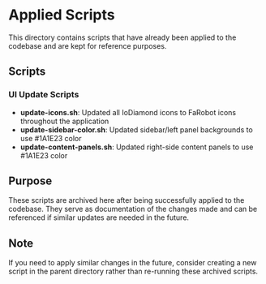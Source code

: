 # Applied Scripts

This directory contains scripts that have already been applied to the codebase and are kept for reference purposes.

## Scripts

### UI Update Scripts

- **update-icons.sh**: Updated all IoDiamond icons to FaRobot icons throughout the application
- **update-sidebar-color.sh**: Updated sidebar/left panel backgrounds to use #1A1E23 color
- **update-content-panels.sh**: Updated right-side content panels to use #1A1E23 color

## Purpose

These scripts are archived here after being successfully applied to the codebase. They serve as documentation of the changes made and can be referenced if similar updates are needed in the future.

## Note

If you need to apply similar changes in the future, consider creating a new script in the parent directory rather than re-running these archived scripts.
